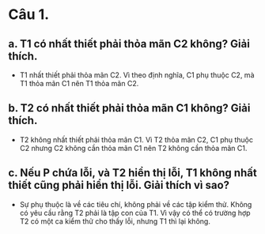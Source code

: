 # Câu 1. 
## a. T1 có nhất thiết phải thỏa mãn C2 không? Giải thích.
- T1 nhất thiết phải thỏa mãn C2. Vì theo định nghĩa, C1 phụ thuộc C2, mà T1 thỏa mãn C1 nên T1 thỏa mãn C2. 
## b. T2 có nhất thiết phải thỏa mãn C1 không? Giải thích.
- T2 không nhất thiết phải thỏa mãn C1. Vì T2 thỏa mãn C2, C1 phụ thuộc C2 nhưng C2 không cần thỏa mãn C1 nên T2 không cần thỏa mãn C1. 
## c. Nếu P chứa lỗi, và T2 hiển thị lỗi, T1 không nhất thiết cũng phải hiển thị lỗi. Giải thích vì sao?
- Sự phụ thuộc là về các tiêu chí, không phải về các tập kiểm thử. Không có yêu cầu rằng T2 phải là tập con của T1. Vì vậy có thể có trường hợp T2 có một ca kiểm thử cho thấy lỗi, nhưng T1 thì lại không. 
